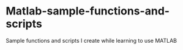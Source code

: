 # Matlab-sample-functions-and-scripts
Sample functions and scripts I create while learning to use MATLAB
